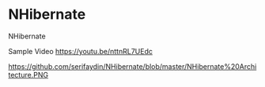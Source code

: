 # NHibernate
NHibernate

Sample Video
https://youtu.be/nttnRL7UEdc

https://github.com/serifaydin/NHibernate/blob/master/NHibernate%20Architecture.PNG